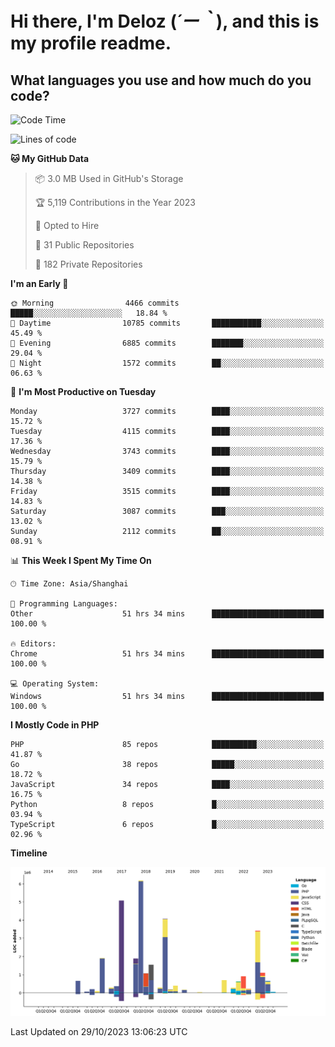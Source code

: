 # **Hi there, I'm Deloz (*´ー｀*), and this is my profile readme.**

## **What languages you use and how much do you code?**

<!--START_SECTION:waka-->
![Code Time](http://img.shields.io/badge/Code%20Time-2%2C669%20hrs%2040%20mins-blue)

![Lines of code](https://img.shields.io/badge/From%20Hello%20World%20I%27ve%20Written-32.4%20million%20lines%20of%20code-blue)

**🐱 My GitHub Data** 

> 📦 3.0 MB Used in GitHub's Storage 
 > 
> 🏆 5,119 Contributions in the Year 2023
 > 
> 💼 Opted to Hire
 > 
> 📜 31 Public Repositories 
 > 
> 🔑 182 Private Repositories 
 > 
**I'm an Early 🐤** 

```text
🌞 Morning                4466 commits        █████░░░░░░░░░░░░░░░░░░░░   18.84 % 
🌆 Daytime                10785 commits       ███████████░░░░░░░░░░░░░░   45.49 % 
🌃 Evening                6885 commits        ███████░░░░░░░░░░░░░░░░░░   29.04 % 
🌙 Night                  1572 commits        ██░░░░░░░░░░░░░░░░░░░░░░░   06.63 % 
```
📅 **I'm Most Productive on Tuesday** 

```text
Monday                   3727 commits        ████░░░░░░░░░░░░░░░░░░░░░   15.72 % 
Tuesday                  4115 commits        ████░░░░░░░░░░░░░░░░░░░░░   17.36 % 
Wednesday                3743 commits        ████░░░░░░░░░░░░░░░░░░░░░   15.79 % 
Thursday                 3409 commits        ████░░░░░░░░░░░░░░░░░░░░░   14.38 % 
Friday                   3515 commits        ████░░░░░░░░░░░░░░░░░░░░░   14.83 % 
Saturday                 3087 commits        ███░░░░░░░░░░░░░░░░░░░░░░   13.02 % 
Sunday                   2112 commits        ██░░░░░░░░░░░░░░░░░░░░░░░   08.91 % 
```


📊 **This Week I Spent My Time On** 

```text
🕑︎ Time Zone: Asia/Shanghai

💬 Programming Languages: 
Other                    51 hrs 34 mins      █████████████████████████   100.00 % 

🔥 Editors: 
Chrome                   51 hrs 34 mins      █████████████████████████   100.00 % 

💻 Operating System: 
Windows                  51 hrs 34 mins      █████████████████████████   100.00 % 
```

**I Mostly Code in PHP** 

```text
PHP                      85 repos            ██████████░░░░░░░░░░░░░░░   41.87 % 
Go                       38 repos            █████░░░░░░░░░░░░░░░░░░░░   18.72 % 
JavaScript               34 repos            ████░░░░░░░░░░░░░░░░░░░░░   16.75 % 
Python                   8 repos             █░░░░░░░░░░░░░░░░░░░░░░░░   03.94 % 
TypeScript               6 repos             █░░░░░░░░░░░░░░░░░░░░░░░░   02.96 % 
```



**Timeline**

![Lines of Code chart](https://raw.githubusercontent.com/deloz/deloz/main/assets/bar_graph.png)


 Last Updated on 29/10/2023 13:06:23 UTC
<!--END_SECTION:waka-->
